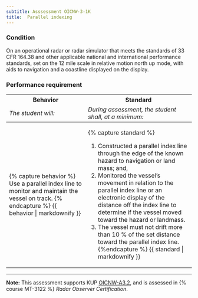 ```yaml
---
subtitle: Asssessment OICNW-3-1K
title:  Parallel indexing
---
```




### Condition

On an operational radar or radar simulator that meets the standards of 33 CFR 164.38 and other applicable national and international performance standards, set on the 12 mile scale in relative motion north up mode, with aids to navigation and a coastline displayed on the display.

### Performance requirement 

<table width='100%' class='Guidelines'>
 <thead>
 <tr>
     <th class='thirty'>Behavior</th>
     <th class='seventy'>Standard</th>
 </tr>
 <tr>
     <td><em>The student will:</em></td>
     <td><em>During assessment, the student shall, at a minimum:</em></td>
 </tr>
 </thead>
 <tbody>
 

<tr><td>

{% capture behavior %}
Use a parallel index line to monitor and maintain the vessel on track.
{% endcapture %}
{{ behavior | markdownify }}

</td><td>

{% capture standard %}
1. Constructed a parallel index line through the edge of the known hazard to navigation or land mass; and,
2. Monitored the vessel’s movement in relation to the parallel index line or an electronic display of the distance off the index line to determine if the vessel moved toward the hazard or landmass.
3. The vessel must not drift more than 10 % of the set distance toward the parallel index line.
{%endcapture %}
{{ standard | markdownify }}

</td></tr>



 </tbody>
 </table>



*****

**Note:** This assessment supports KUP [OICNW-A3.2]({{site.baseurl}}/tables/21.html#OICNW-A3.2), and is assessed in  {% course  MT-3122 %}  *Radar Observer Certification*. 

